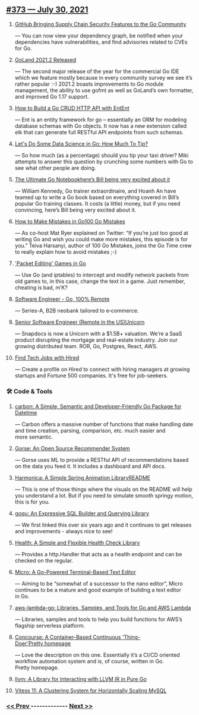 ## [#​373 — July 30, 2021](https://golangweekly.com/issues/373)

1. [GitHub Bringing Supply Chain Security Features to the Go Community](https://golangweekly.com/link/111796/web)

     — You can now view your dependency graph, be notified when your dependencies have vulnerabilities, and find advisories related to CVEs for Go.
1. [GoLand 2021.2 Released](https://golangweekly.com/link/111797/web)

     — The second major release of the year for the commercial Go IDE which we feature mostly because in every community survey we see it’s rather popular :-) 2021.2 boasts improvements to Go module management, the ability to use gofmt as well as GoLand’s own formatter, and improved Go 1.17 support.
1. [How to Build a Go CRUD HTTP API with EntEnt](https://golangweekly.com/link/111799/web)

     — Ent is an entity framework for go – essentially an ORM for modeling database schemas with Go objects. It now has a new extension called elk that can generate full RESTful API endpoints from such schemas.
1. [Let's Do Some Data Science in Go: How Much To Tip?](https://golangweekly.com/link/111801/web)

     — So how much (as a percentage) should you tip your taxi driver? Miki attempts to answer this question by crunching some numbers with Go to see what other people are doing.
1. [The Ultimate Go Notebookhere’s Bill being very excited about it](https://golangweekly.com/link/111802/web)

     — William Kennedy, Go trainer extraordinaire, and Hoanh An have teamed up to write a Go book based on everything covered in Bill’s popular Go training classes. It costs (a little) money, but if you need convincing, here’s Bill being very excited about it.
1. [How to Make Mistakes in Go100 Go Mistakes](https://golangweekly.com/link/111804/web)

     — As co-host Mat Ryer explained on Twitter: “If you’re just too good at writing Go and wish you could make more mistakes, this episode is for you.” Teiva Harsanyi, author of 100 Go Mistakes, joins the Go Time crew to really explain how to avoid mistakes ;-)
1. ['Packet Editing' Games in Go](https://golangweekly.com/link/111806/web)

     — Use Go (and iptables) to intercept and modify network packets from old games to, in this case, change the text in a game. Just remember, cheating is bad, m’K?
1. [Software Engineer - Go, 100% Remote](https://golangweekly.com/link/111807/web)

     — Series-A, B2B neobank tailored to e‑commerce.
   

1. [Senior Software Engineer (Remote in the US)Unicorn](https://golangweekly.com/link/111822/web)

     — Snapdocs is now a Unicorn with a $1.5B+ valuation. We’re a SaaS product disrupting the mortgage and real-estate industry. Join our growing distributed team. ROR, Go, Postgres, React, AWS.
   

1. [Find Tech Jobs with Hired](https://golangweekly.com/link/111808/web)

     — Create a profile on Hired to connect with hiring managers at growing startups and Fortune 500 companies. It's free for job-seekers.
   

### 🛠 Code & Tools

1. [carbon: A Simple, Semantic and Developer-Friendly Go Package for Datetime](https://golangweekly.com/link/111809/web)

     — Carbon offers a massive number of functions that make handling date and time creation, parsing, comparison, etc. much easier and more semantic.
1. [Gorse: An Open Source Recommender System](https://golangweekly.com/link/111810/web)

     — Gorse uses ML to provide a RESTful API of recommendations based on the data you feed it. It includes a dashboard and API docs.
1. [Harmonica: A Simple Spring Animation LibraryREADME](https://golangweekly.com/link/111811/web)

     — This is one of those things where the visuals on the README will help you understand a lot. But if you need to simulate smooth springy motion, this is for you.
1. [goqu: An Expressive SQL Builder and Querying Library](https://golangweekly.com/link/111813/web)

     — We first linked this over six years ago and it continues to get releases and improvements - always nice to see!
1. [Health: A Simple and Flexible Health Check Library](https://golangweekly.com/link/111815/web)

     — Provides a http.Handler that acts as a health endpoint and can be checked on the regular.
1. [Micro: A Go-Powered Terminal-Based Text Editor](https://golangweekly.com/link/111816/web)

     — Aiming to be “somewhat of a successor to the nano editor”, Micro continues to be a mature and good example of building a text editor in Go.
1. [aws-lambda-go: Libraries, Samples, and Tools for Go and AWS Lambda](https://golangweekly.com/link/111817/web)

     — Libraries, samples and tools to help you build functions for AWS’s flagship serverless platform.
1. [Concourse: A Container-Based Continuous 'Thing-Doer'Pretty homepage](https://golangweekly.com/link/111818/web)

     — Love the description on this one. Essentially it’s a CI/CD oriented workflow automation system and is, of course, written in Go. Pretty homepage.
1. [llvm: A Library for Interacting with LLVM IR in Pure Go](https://golangweekly.com/link/111820/web)

1. [Vitess 11: A Clustering System for Horizontally Scaling MySQL](https://golangweekly.com/link/111821/web)


### [ << Prev ](golangweekly-372.md) ------------- [ Next >> ](golangweekly-374.md)